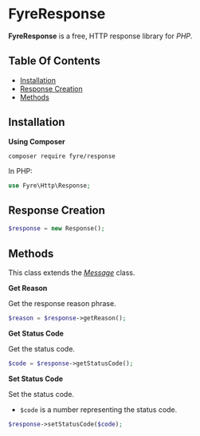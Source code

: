 # FyreResponse

**FyreResponse** is a free, HTTP response library for *PHP*.


## Table Of Contents
- [Installation](#installation)
- [Response Creation](#response-creation)
- [Methods](#methods)



## Installation

**Using Composer**

```
composer require fyre/response
```

In PHP:

```php
use Fyre\Http\Response;
```


## Response Creation

```php
$response = new Response();
```


## Methods

This class extends the [*Message*](https://github.com/elusivecodes/FyreMessage) class.

**Get Reason**

Get the response reason phrase.

```php
$reason = $response->getReason();
```

**Get Status Code**

Get the status code.

```php
$code = $response->getStatusCode();
```

**Set Status Code**

Set the status code.

- `$code` is a number representing the status code.

```php
$response->setStatusCode($code);
```